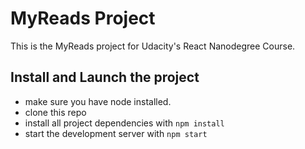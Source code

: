 # MyReads Project

This is the MyReads project for Udacity's React Nanodegree Course.

## Install and Launch the project

- make sure you have node installed.
- clone this repo
- install all project dependencies with `npm install`
- start the development server with `npm start`
